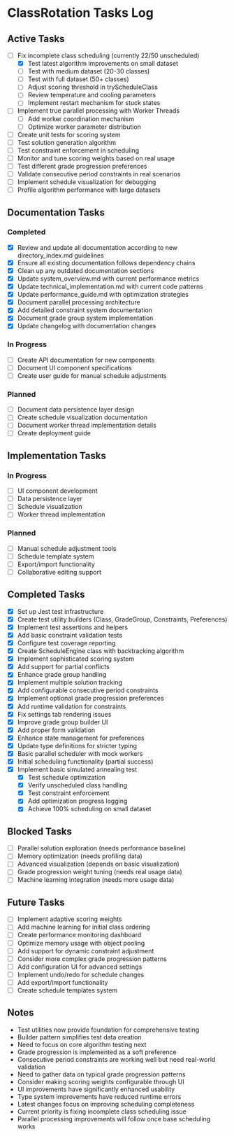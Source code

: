 # ClassRotation Tasks Log

## Active Tasks
- [ ] Fix incomplete class scheduling (currently 22/50 unscheduled)
  - [x] Test latest algorithm improvements on small dataset
  - [ ] Test with medium dataset (20-30 classes)
  - [ ] Test with full dataset (50+ classes)
  - [ ] Adjust scoring threshold in tryScheduleClass
  - [ ] Review temperature and cooling parameters
  - [ ] Implement restart mechanism for stuck states
- [ ] Implement true parallel processing with Worker Threads
  - [ ] Add worker coordination mechanism
  - [ ] Optimize worker parameter distribution
- [ ] Create unit tests for scoring system
- [ ] Test solution generation algorithm
- [ ] Test constraint enforcement in scheduling
- [ ] Monitor and tune scoring weights based on real usage
- [ ] Test different grade progression preferences
- [ ] Validate consecutive period constraints in real scenarios
- [ ] Implement schedule visualization for debugging
- [ ] Profile algorithm performance with large datasets

## Documentation Tasks

### Completed
- [x] Review and update all documentation according to new directory_index.md guidelines
- [x] Ensure all existing documentation follows dependency chains
- [x] Clean up any outdated documentation sections
- [x] Update system_overview.md with current performance metrics
- [x] Update technical_implementation.md with current code patterns
- [x] Update performance_guide.md with optimization strategies
- [x] Document parallel processing architecture
- [x] Add detailed constraint system documentation
- [x] Document grade group system implementation
- [x] Update changelog with documentation changes

### In Progress
- [ ] Create API documentation for new components
- [ ] Document UI component specifications
- [ ] Create user guide for manual schedule adjustments

### Planned
- [ ] Document data persistence layer design
- [ ] Create schedule visualization documentation
- [ ] Document worker thread implementation details
- [ ] Create deployment guide

## Implementation Tasks

### In Progress
- [ ] UI component development
- [ ] Data persistence layer
- [ ] Schedule visualization
- [ ] Worker thread implementation

### Planned
- [ ] Manual schedule adjustment tools
- [ ] Schedule template system
- [ ] Export/import functionality
- [ ] Collaborative editing support

## Completed Tasks
- [x] Set up Jest test infrastructure
- [x] Create test utility builders (Class, GradeGroup, Constraints, Preferences)
- [x] Implement test assertions and helpers
- [x] Add basic constraint validation tests
- [x] Configure test coverage reporting
- [x] Create ScheduleEngine class with backtracking algorithm
- [x] Implement sophisticated scoring system
- [x] Add support for partial conflicts
- [x] Enhance grade group handling
- [x] Implement multiple solution tracking
- [x] Add configurable consecutive period constraints
- [x] Implement optional grade progression preferences
- [x] Add runtime validation for constraints
- [x] Fix settings tab rendering issues
- [x] Improve grade group builder UI
- [x] Add proper form validation
- [x] Enhance state management for preferences
- [x] Update type definitions for stricter typing
- [x] Basic parallel scheduler with mock workers
- [x] Initial scheduling functionality (partial success)
- [x] Implement basic simulated annealing test
  - [x] Test schedule optimization
  - [x] Verify unscheduled class handling
  - [x] Test constraint enforcement
  - [x] Add optimization progress logging
  - [x] Achieve 100% scheduling on small dataset

## Blocked Tasks
- [ ] Parallel solution exploration (needs performance baseline)
- [ ] Memory optimization (needs profiling data)
- [ ] Advanced visualization (depends on basic visualization)
- [ ] Grade progression weight tuning (needs real usage data)
- [ ] Machine learning integration (needs more usage data)

## Future Tasks
- [ ] Implement adaptive scoring weights
- [ ] Add machine learning for initial class ordering
- [ ] Create performance monitoring dashboard
- [ ] Optimize memory usage with object pooling
- [ ] Add support for dynamic constraint adjustment
- [ ] Consider more complex grade progression patterns
- [ ] Add configuration UI for advanced settings
- [ ] Implement undo/redo for schedule changes
- [ ] Add export/import functionality
- [ ] Create schedule templates system

## Notes
- Test utilities now provide foundation for comprehensive testing
- Builder pattern simplifies test data creation
- Need to focus on core algorithm testing next
- Grade progression is implemented as a soft preference
- Consecutive period constraints are working well but need real-world validation
- Need to gather data on typical grade progression patterns
- Consider making scoring weights configurable through UI
- UI improvements have significantly enhanced usability
- Type system improvements have reduced runtime errors
- Latest changes focus on improving scheduling completeness
- Current priority is fixing incomplete class scheduling issue
- Parallel processing improvements will follow once base scheduling works
